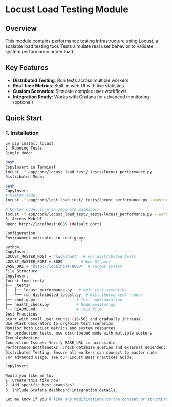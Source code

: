 # Locust Load Testing Module

## Overview

This module contains performance testing infrastructure using [Locust](https://locust.io/), a scalable load testing tool. Tests simulate real user behavior to validate system performance under load.

## Key Features

- **Distributed Testing**: Run tests across multiple workers
- **Real-time Metrics**: Built-in web UI with live statistics
- **Custom Scenarios**: Simulate complex user workflows
- **Integration Ready**: Works with Grafana for advanced monitoring (optional)

## Quick Start

### 1. Installation

```bash
uv pip install locust
2. Running Tests
Single Node:

bash
CopyInsert in Terminal
locust -f app/core/locust_load_test/_tests/locust_performance.py
Distributed Mode:

bash
CopyInsert
# Master node
locust -f app/core/lost_load_test/_tests/locust_performance.py --master

# Worker nodes (run on separate machines)
locust -f app/core/locust_load_test/_tests/locust_performance.py --worker --master-host=<MASTER_IP>
3. Access Web UI
Open: http://localhost:8089 (default port)

Configuration
Environment variables in config.py:

python
CopyInsert
LOCUST_MASTER_HOST = "localhost"  # For distributed tests
LOCUST_MASTER_PORT = 8089        # Web UI port
BASE_URL = "http://localhost:8000"  # Target system
File Structure
CopyInsert
locust_load_test/
├── _tests/
│   ├── locust_performance.py   # Main test scenarios
│   └── run_distributed_locust.py  # Distributed test runner
├── config.py                  # Test configuration
├── health_check.py            # Node monitoring
└── README.md                  # This file
Best Practices
Start with small user counts (10-50) and gradually increase
Use @task decorators to organize test scenarios
Monitor both Locust metrics and system resources
For production tests, use distributed mode with multiple workers
Troubleshooting
Connection Issues: Verify BASE_URL is accessible
Performance Bottlenecks: Check database queries and external dependencies
Distributed Testing: Ensure all workers can connect to master node
For advanced usage, see our Locust Best Practices Guide.

CopyInsert

Would you like me to:
1. Create this file now?
2. Add specific test examples?
3. Include Grafana dashboard integration details?

Let me know if you'd like any modifications to the content or structure.
```
